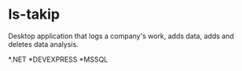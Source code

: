 # Is-takip

Desktop application that logs a company's work, adds data, adds and deletes data analysis.

*.NET
*DEVEXPRESS
*MSSQL
